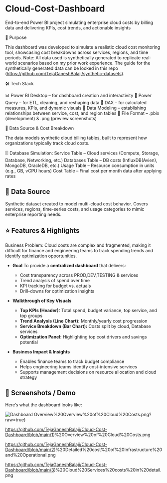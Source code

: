 # Cloud-Cost-Dashboard
End-to-end Power BI project simulating enterprise cloud costs by billing data and delivering KPIs, cost trends, and actionable insights

📌 Purpose

This dashboard was developed to simulate a realistic cloud cost monitoring tool, showcasing cost breakdowns across services, regions, and time periods.
Note: All data used is synthetically generated to replicate real-world scenarios based on my prior work experience. The guide for the synthetically generated data can be looked in this repo (https://github.com/TejaGaneshBalaji/synthetic-datasets).

🛠 Tech Stack

📊 Power BI Desktop – for dashboard creation and interactivity
📂 Power Query – for ETL, cleaning, and reshaping data
🧮 DAX – for calculated measures, KPIs, and dynamic visuals
📝 Data Modeling – establishing relationships between service, cost, and region tables
📁 File Format – .pbix (development) & .png (preview screenshots)

📂 Data Source & Cost Breakdown

The data models synthetic cloud billing tables, built to represent how organizations typically track cloud costs.

🗄 Database Simulation:
Service Table – Cloud services (Compute, Storage, Database, Networking, etc.)
Databases Table – DB costs (InfluxDB(Avien), MongoDB, OracleDB, etc.)
Usage Table – Resource consumption in units (e.g., GB, vCPU hours)
Cost Table – Final cost per month data after applying rates

## 📂 Data Source

Synthetic dataset created to model multi-cloud cost behavior.
Covers services, regions, time-series costs, and usage categories to mimic enterprise reporting needs.

## ⭐ Features & Highlights

Business Problem:
Cloud costs are complex and fragmented, making it difficult for finance and engineering teams to track spending trends and identify optimization opportunities.

* **Goal**
  To provide a **centralized dashboard** that delivers:

  * Cost transparency across PROD,DEV,TESTING & services
  * Trend analysis of spend over time
  * KPI tracking for budget vs. actuals
  * Drill-downs for optimization insights

* **Walkthrough of Key Visuals**

  * **Top KPIs (Header):** Total spend, budget variance, top service, and top groups
  * **Trend Analysis (Line Chart):** Monthly/yearly cost progression
  * **Service Breakdown (Bar Chart):** Costs split by cloud, Database services
  * **Optimization Panel:** Highlighting top cost drivers and savings potential

* **Business Impact & Insights**

  * Enables finance teams to track budget compliance
  * Helps engineering teams identify cost-intensive services
  * Supports management decisions on resource allocation and cloud strategy

## 📸 Screenshots / Demo

Here’s what the dashboard looks like:  

![Dashboard Overview](https://github.com/TejaGaneshBalaji/Cloud-Cost-Dashboard/blob/main/1)%20Overview%20of%20Cloud%20Costs.png?raw=true)


https://github.com/TejaGaneshBalaji/Cloud-Cost-Dashboard/blob/main/1)%20Overview%20of%20Cloud%20Costs.png

https://github.com/TejaGaneshBalaji/Cloud-Cost-Dashboard/blob/main/2)%20Detailed%20cost%20of%20Infrastructure%20and%20Operational.png

https://github.com/TejaGaneshBalaji/Cloud-Cost-Dashboard/blob/main/3)%20Cloud%20Services%20costs%20in%20detail.png
